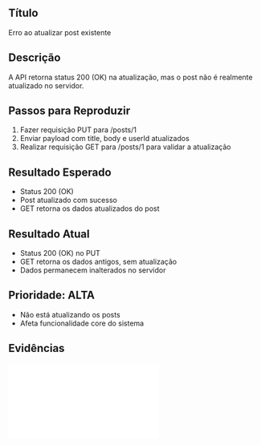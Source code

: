 ## Título
Erro ao atualizar post existente

## Descrição
A API retorna status 200 (OK) na atualização, mas o post não é realmente atualizado no servidor.

## Passos para Reproduzir
1. Fazer requisição PUT para /posts/1
2. Enviar payload com title, body e userId atualizados
3. Realizar requisição GET para /posts/1 para validar a atualização

## Resultado Esperado
- Status 200 (OK)
- Post atualizado com sucesso
- GET retorna os dados atualizados do post

## Resultado Atual 
- Status 200 (OK) no PUT
- GET retorna os dados antigos, sem atualização
- Dados permanecem inalterados no servidor

## Prioridade: ALTA
- Não está atualizando os posts
- Afeta funcionalidade core do sistema

## Evidências
![Testes de API Posts -- deve atualizar um post existente - BUG (failed).png](cypress\screenshots\post.cy.js)
